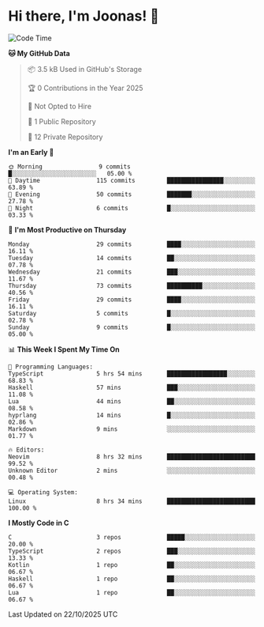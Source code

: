 <!--<a href="https://github.com/anuraghazra/github-readme-stats">
  <img align="center" height=200 src="https://readme-stats-git-main-joonas45s-projects.vercel.app/api?username=Joonas45&hide=stars&show_icons=true&theme=monokai" />
</a>
<a href="">
  <img align="center" width=300 src="https://readme-stats-git-main-joonas45s-projects.vercel.app/api/top-langs?username=Joonas45&theme=monokai&layout=compact" />
</a>-->
<!--
<a href="">
  <img align="center" height=125 width=600 src="https://readme-stats-git-main-joonas45s-projects.vercel.app/api/wakatime?username=Joonas45&theme=monokai&layout=compact" />
</a>
-->

# Hi there, I'm Joonas! :wave:


<!--START_SECTION:waka-->
![Code Time](http://img.shields.io/badge/Code%20Time-291%20hrs%2048%20mins-blue)

**🐱 My GitHub Data** 

> 📦 3.5 kB Used in GitHub's Storage 
 > 
> 🏆 0 Contributions in the Year 2025
 > 
> 🚫 Not Opted to Hire
 > 
> 📜 1 Public Repository 
 > 
> 🔑 12 Private Repository 
 > 
**I'm an Early 🐤** 

```text
🌞 Morning                9 commits           █░░░░░░░░░░░░░░░░░░░░░░░░   05.00 % 
🌆 Daytime                115 commits         ████████████████░░░░░░░░░   63.89 % 
🌃 Evening                50 commits          ███████░░░░░░░░░░░░░░░░░░   27.78 % 
🌙 Night                  6 commits           █░░░░░░░░░░░░░░░░░░░░░░░░   03.33 % 
```
📅 **I'm Most Productive on Thursday** 

```text
Monday                   29 commits          ████░░░░░░░░░░░░░░░░░░░░░   16.11 % 
Tuesday                  14 commits          ██░░░░░░░░░░░░░░░░░░░░░░░   07.78 % 
Wednesday                21 commits          ███░░░░░░░░░░░░░░░░░░░░░░   11.67 % 
Thursday                 73 commits          ██████████░░░░░░░░░░░░░░░   40.56 % 
Friday                   29 commits          ████░░░░░░░░░░░░░░░░░░░░░   16.11 % 
Saturday                 5 commits           █░░░░░░░░░░░░░░░░░░░░░░░░   02.78 % 
Sunday                   9 commits           █░░░░░░░░░░░░░░░░░░░░░░░░   05.00 % 
```


📊 **This Week I Spent My Time On** 

```text
💬 Programming Languages: 
TypeScript               5 hrs 54 mins       █████████████████░░░░░░░░   68.83 % 
Haskell                  57 mins             ███░░░░░░░░░░░░░░░░░░░░░░   11.08 % 
Lua                      44 mins             ██░░░░░░░░░░░░░░░░░░░░░░░   08.58 % 
hyprlang                 14 mins             █░░░░░░░░░░░░░░░░░░░░░░░░   02.86 % 
Markdown                 9 mins              ░░░░░░░░░░░░░░░░░░░░░░░░░   01.77 % 

🔥 Editors: 
Neovim                   8 hrs 32 mins       █████████████████████████   99.52 % 
Unknown Editor           2 mins              ░░░░░░░░░░░░░░░░░░░░░░░░░   00.48 % 

💻 Operating System: 
Linux                    8 hrs 34 mins       █████████████████████████   100.00 % 
```

**I Mostly Code in C** 

```text
C                        3 repos             █████░░░░░░░░░░░░░░░░░░░░   20.00 % 
TypeScript               2 repos             ███░░░░░░░░░░░░░░░░░░░░░░   13.33 % 
Kotlin                   1 repo              ██░░░░░░░░░░░░░░░░░░░░░░░   06.67 % 
Haskell                  1 repo              ██░░░░░░░░░░░░░░░░░░░░░░░   06.67 % 
Lua                      1 repo              ██░░░░░░░░░░░░░░░░░░░░░░░   06.67 % 
```




 Last Updated on 22/10/2025 UTC
<!--END_SECTION:waka-->
